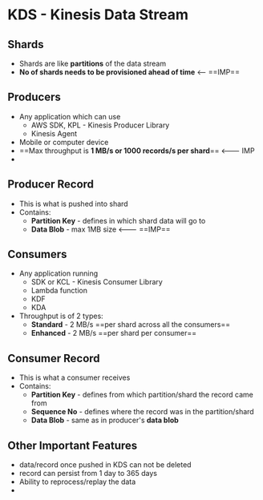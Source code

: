 

# KDS - Kinesis Data Stream


## Shards

- Shards are like **partitions** of the data stream
- **No of shards needs to be provisioned ahead of time** <-- ==IMP==

## Producers

- Any application which can use
	- AWS SDK, KPL - Kinesis Producer Library
	- Kinesis Agent
- Mobile or computer device
- ==Max throughput is **1 MB/s or 1000 records/s per shard**== <--- IMP
- 


## Producer Record

- This is what is pushed into shard
- Contains:
	- **Partition Key** - defines in which shard data will go to
	- **Data Blob** - max 1MB size <--- ==IMP==


## Consumers

- Any application running
	- SDK or KCL - Kinesis Consumer Library
	- Lambda function
	- KDF
	- KDA
- Throughput is of 2 types:
	- **Standard** - 2 MB/s ==per shard across all the consumers==
	- **Enhanced** - 2 MB/s ==per shard per consumer==

## Consumer Record

- This is what a consumer receives
- Contains:
	- **Partition Key** - defines from which partition/shard the record came from
	- **Sequence No** - defines where the record was in the partition/shard
	- **Data Blob** - same as in producer's **data blob**

## Other Important Features

- data/record once pushed in KDS can not be deleted
- record can persist from 1 day to 365 days
- Ability to reprocess/replay the data
- 